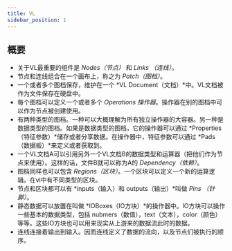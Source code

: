 ```yaml
---
title: VL
sidebar_position: 1
---
```


## 概要

- 关于VL最重要的组件是 *Nodes（节点）* 和 *Links （连线）*。
- 节点和连线组合在一个画布上，称之为 *Patch（图档）*。
- 一个或者多个图档保存，维护在一个 *VL Document（文档）*中。VL文档被作为文件保存在硬盘中。
- 每个图档可以定义一个或者多个 *Operations 操作器*。操作器在别的图档中可以作为节点被创建使用。
- 有两种类型的图档。一种可以大概理解为所有独立操作器的大容器。另一种是数据类型的图档。如果是数据类型的图档，它的操作器可以通过 *Properties（特征参数）*储存或者分享数据。在操作器中，特征参数可以通过 *Pads（数据板）*来定义或者获取到。
- 一个VL文档A可以引用另外一个VL文档B的数据类型和运算器（把他们作为节点来使用）。这样的话，文件B就可以称为A的 *Dependency（依赖）*。
- 图档同样也可以包含 *Regions（区块）*。一个区块可以定义一个新的运算逻辑。在vl中有不同类型的区块。
- 节点和区块都可以有 *inputs（输入）和 outputs（输出）*叫做 *Pins （针脚）*。
- 静态数据可以放置在叫做 *IOBoxes（IO方块）*的操作器中。IO方块可以操作一些基本的数据类型，包括 nubmers（数值），text（文本），color（颜色）等等。这些IO方块也可以用来现实从上游来的数据流此时的数据。
- 连线连接着输出到输入。因而连线定义了数据的流向，以及节点们被执行的顺序。

